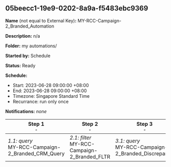 ## 05beecc1-19e9-0202-8a9a-f5483ebc9369

**Name** (not equal to External Key)**:** MY-RCC-Campaign-2_Branded_Automation

**Description:** n/a

**Folder:** my automations/

**Started by:** Schedule

**Status:** Ready

**Schedule:**

* Start: 2023-06-28 09:00:00 +08:00
* End: 2023-06-28 09:00:00 +08:00
* Timezone: Singapore Standard Time
* Recurrance: run only once

**Notifications:** _none_


| Step 1<br>_<small>-</small>_ | Step 2<br>_<small>-</small>_ | Step 3<br>_<small>-</small>_ |
| --- | --- | --- |
| _1.1: query_<br>MY-RCC-Campaign-2_Branded_CRM_Query | _2.1: filter_<br>MY-RCC-Campaign-2_Branded_FLTR | _3.1: query_<br>MY-RCC-Campaign-2_Branded_Discrepancy |

